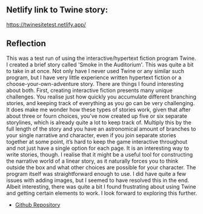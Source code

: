 ## Netlify link to Twine story:
https://twinesitetest.netlify.app/

## Reflection
This was a test run of using the interactive/hypertext fiction program Twine. I created a brief story called 'Smoke in the Auditorium'. This was quite a bit to take in at once. Not only have I never used Twine or any similar such program, but I have very little experience written hypertext fiction or a choose-your-own-adventure story. There are things I found interesting about both. First, creating interactive fiction presents many unique challenges. You realise just how quickly you accumulate different branching stories, and keeping track of everything as you go can be very challenging. It does make me wonder how these types of stories work, given that after about three or fourn choices, you’ve now created up five or six separate storylines, which is already quite a lot to keep track of. Multiply this by the full length of the story and you have an astronomical amount of branches to your single narrative and character, even if you join separate stories together at some point, it’s hard to keep the game interactive throughout and not just have a single option for each page. It is an interesting way to write stories, though. I realise that it might be a useful tool for constructing the narrative world of a linear story, as it naturally forces you to think outside the box and what other choices are possible for your character. 
The program itself was straightforward enough to use. I did have quite a few issues with adding images, but I seemed to have resolved this in the end.  
Albeit interesting, there was quite a bit I found frustrating about using Twine and getting certain elements to work. I look forward to exploring this further. 


- [Github Repository](https://github.com/christiendariol/digital-writing-twine-2023)


